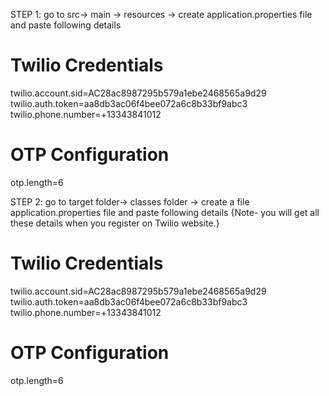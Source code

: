 STEP 1: go to src-> main -> resources -> create application.properties file and paste following details


# Twilio Credentials
twilio.account.sid=AC28ac8987295b579a1ebe2468565a9d29
twilio.auth.token=aa8db3ac06f4bee072a6c8b33bf9abc3
twilio.phone.number=+13343841012

# OTP Configuration
otp.length=6






STEP 2:  go to target folder-> classes folder -> create a file application.properties file and paste following details 
          {Note- you will get all these details when you register on Twilio website.}


# Twilio Credentials
twilio.account.sid=AC28ac8987295b579a1ebe2468565a9d29
twilio.auth.token=aa8db3ac06f4bee072a6c8b33bf9abc3
twilio.phone.number=+13343841012

# OTP Configuration
otp.length=6

